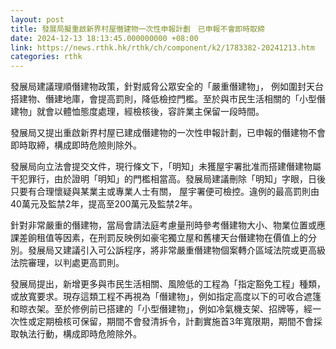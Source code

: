 ```yaml
---
layout: post
title: 發展局擬重啟新界村屋僭建物一次性申報計劃　已申報不會即時取締
date: 2024-12-13 18:13:45.000000000 +08:00
link: https://news.rthk.hk/rthk/ch/component/k2/1783382-20241213.htm
categories: rthk
---
```


發展局建議理順僭建物政策，針對威脅公眾安全的「嚴重僭建物」， 例如圍封天台搭建物、僭建地庫，會提高罰則，降低檢控門檻。至於與市民生活相關的「小型僭建物」就會以體恤態度處理，經檢核後，容許業主保留一段時間。

發展局又提出重啟新界村屋已建成僭建物的一次性申報計劃，已申報的僭建物不會即時取締，構成即時危險則除外。

發展局向立法會提交文件，現行條文下，「明知」未獲屋宇署批准而搭建僭建物屬干犯罪行，由於證明「明知」的門檻相當高。發展局建議刪除「明知」字眼，日後只要有合理懷疑與某業主或專業人士有關， 屋宇署便可檢控。違例的最高罰則由40萬元及監禁2年，提高至200萬元及監禁2年。

針對非常嚴重的僭建物，當局會請法庭考慮量刑時參考僭建物大小、物業位置或應課差餉租值等因素，在刑罰反映例如豪宅獨立屋和舊樓天台僭建物在價值上的分別。發展局又建議引入可公訴程序，將非常嚴重僭建物個案轉介區域法院或更高級法院審理，以判處更高罰則。

發展局提出，新增更多與市民生活相關、風險低的工程為「指定豁免工程」種類，或放寬要求。現存這類工程不再視為「僭建物」，例如指定高度以下的可收合遮篷和晾衣架。至於修例前已搭建的「小型僭建物」，例如冷氣機支架、招牌等，經一次性或定期檢核可保留，期間不會發清拆令，計劃實施首3年寬限期，期間不會採取執法行動，構成即時危險除外。
